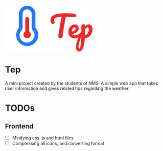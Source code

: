 ![Tep Logo](./static/assets/logo.png)

# Tep

A mini project created by the students of NMS. A simple web app that takes user information and gives related tips regarding the weather.

# TODOs

## Frontend

- [ ] Minifying css, js and html files
- [ ] Compressing all icons, and converting format